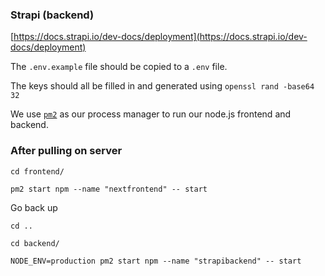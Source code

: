 ### Strapi (backend)

[https://docs.strapi.io/dev-docs/deployment](https://docs.strapi.io/dev-docs/deployment)

The `.env.example` file should be copied to a `.env` file.

The keys should all be filled in and generated using `openssl rand -base64 32`



We use [`pm2`](https://www.npmjs.com/package/pm2) as our process manager to run our node.js frontend and backend.

### After pulling on server

`cd frontend/`

`pm2 start npm --name "nextfrontend" -- start`

Go back up

`cd ..`

`cd backend/`

`NODE_ENV=production pm2 start npm --name "strapibackend" -- start`
